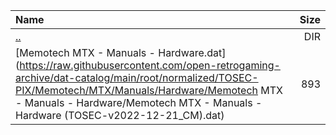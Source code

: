 |Name|Size|
|:---|---:|
|[..](../index.html)|DIR|
|[Memotech MTX - Manuals - Hardware.dat](https://raw.githubusercontent.com/open-retrogaming-archive/dat-catalog/main/root/normalized/TOSEC-PIX/Memotech/MTX/Manuals/Hardware/Memotech MTX - Manuals - Hardware/Memotech MTX - Manuals - Hardware (TOSEC-v2022-12-21_CM).dat)|893|
